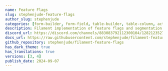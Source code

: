 ```yaml
---
name: Feature Flags
slug: stephenjude-feature-flags
author_slug: stephenjude
categories: [form-builder, form-field, table-builder, table-column, action]
description: Filament implementation of feature flags and segmentation with Laravel Pennant.
discord_url: https://discord.com/channels/883083792112300104/1282123527314477066
docs_url: https://raw.githubusercontent.com/stephenjude/filament-feature-flags/main/README.md
github_repository: stephenjude/filament-feature-flags
has_dark_theme: true
has_translations: true
versions: [3, 4]
publish_date: 2024-09-07
---
```

